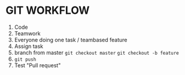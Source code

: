 # GIT WORKFLOW

1. Code
2. Teamwork
3. Everyone doing one task / teambased feature
4. Assign task
5. branch from master `git checkout master` `git checkout -b feature`
6. `git push`
7. Test "Pull request"